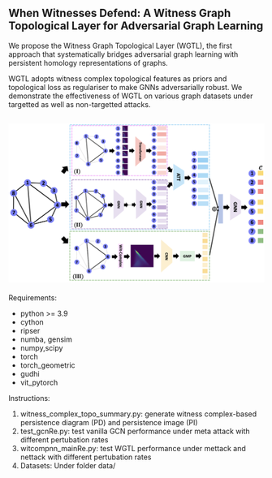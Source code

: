 ## When Witnesses Defend: A Witness Graph Topological Layer for Adversarial Graph Learning
We propose the Witness Graph Topological Layer (WGTL), the first approach that systematically bridges adversarial graph learning with persistent homology representations of graphs. 

WGTL adopts witness complex topological features as priors and topological loss as regulariser to make GNNs adversarially robust. We demonstrate the effectiveness of WGTL on various graph datasets under targetted as well as non-targetted attacks. 


![](intro.png)
-----------
<h> Requirements: </h>
- python >= 3.9
- cython
- ripser
- numba, gensim
- numpy,scipy 
- torch
- torch_geometric
- gudhi
- vit_pytorch

<h> Instructions: </h>
1. witness_complex_topo_summary.py: generate witness complex-based persistence diagram (PD) and persistence image (PI)
2. test_gcnRe.py: test vanilla GCN performance under meta attack with different pertubation rates
3. witcompnn_mainRe.py: test WGTL performance under mettack and nettack with different pertubation rates
4. Datasets: Under folder data/
